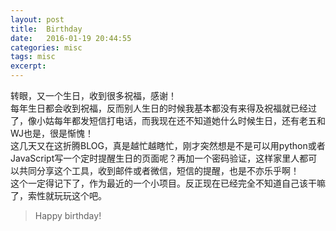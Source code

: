 ```yaml
---
layout: post
title:  Birthday
date:   2016-01-19 20:44:55
categories: misc
tags: misc
excerpt: 
---
```

转眼，又一个生日，收到很多祝福，感谢！  
每年生日都会收到祝福，反而别人生日的时候我基本都没有来得及祝福就已经过了，像小姑每年都发短信打电话，而我现在还不知道她什么时候生日，还有老五和WJ也是，很是惭愧！  
这几天又在这折腾BLOG，真是越忙越瞎忙，刚才突然想是不是可以用python或者JavaScript写一个定时提醒生日的页面呢？再加一个密码验证，这样家里人都可以共同分享这个工具，收到邮件或者微信，短信的提醒，也是不亦乐乎啊！  
这个一定得记下了，作为最近的一个小项目。反正现在已经完全不知道自己该干嘛了，索性就玩玩这个吧。

>Happy birthday!

